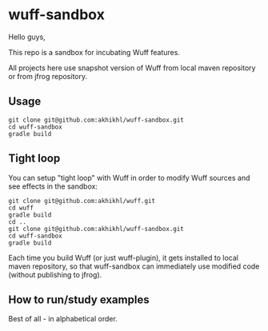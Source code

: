 # wuff-sandbox

Hello guys,

This repo is a sandbox for incubating Wuff features.

All projects here use snapshot version of Wuff from local maven repository or from jfrog repository.

## Usage

```
git clone git@github.com:akhikhl/wuff-sandbox.git
cd wuff-sandbox
gradle build
```

## Tight loop

You can setup "tight loop" with Wuff in order to modify Wuff sources and see effects in the sandbox:

```
git clone git@github.com:akhikhl/wuff.git
cd wuff
gradle build
cd ..
git clone git@github.com:akhikhl/wuff-sandbox.git
cd wuff-sandbox
gradle build
```

Each time you build Wuff (or just wuff-plugin), it gets installed to local maven repository, so that wuff-sandbox can immediately use modified code (without publishing to jfrog).

## How to run/study examples

Best of all - in alphabetical order.
